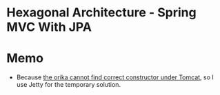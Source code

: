 # Hexagonal Architecture - Spring MVC With JPA

# Memo

- Because [the orika cannot find correct constructor under Tomcat](https://stackoverflow.com/questions/52321672/orika-wrong-classloader-used-in-case-of-using-embedded-tomcat), so I use Jetty for the temporary solution.
